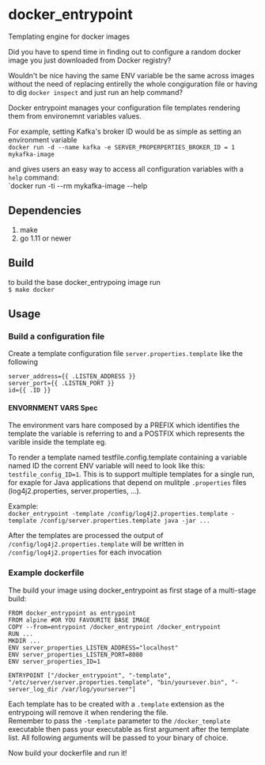 # docker_entrypoint
Templating engine for docker images

Did you have to spend time in finding out to configure a random docker image you just downloaded from Docker registry?  

Wouldn't be nice having the same ENV variable be the same across images without the need of replacing entirelly the whole congiguration file or having to dig `docker inspect` and just run an help command?

Docker entrypoint manages your configuration file templates rendering them from environemnt variables values. 

For example, setting Kafka's broker ID would be as simple as setting an environment variable  
`docker run -d --name kafka -e SERVER_PROPERPERTIES_BROKER_ID = 1 mykafka-image`

and gives users an easy way to access all configuration variables with a `help` command:  
`docker run -ti --rm mykafka-image --help

## Dependencies
1. make 
2. go 1.11 or newer

## Build
to build the base docker_entrypoing image run  
`$ make docker`

## Usage
### Build a configuration file 
Create a template configuration file `server.properties.template` like the following  
```
server_address={{ .LISTEN_ADDRESS }}
server_port={{ .LISTEN_PORT }}
id={{ .ID }}
```
#### ENVORNMENT VARS Spec
The environment vars hare composed by a PREFIX which identifies the template the variable is referring to and a POSTFIX which represents the varible inside the template eg.

To render a template named testfile.config.template containing a variable named ID the corrent ENV variable will need to look like this:
`testfile_config_ID=1`. This is to support multiple templates for a single run, for exaple for Java applications that depend on mulitple `.properties` files (log4j2.properties, server.properties, ...).

Example:  
`docker_entrypoint -template /config/log4j2.properties.template -template /config/server.properties.template java -jar ...`

After the templates are processed the output of `/config/log4j2.properties.template` will be written in `/config/log4j2.properties` for each invocation

### Example dockerfile
The build your image using docker_entrypoint as first stage of a multi-stage build:  
```
FROM docker_entrypoint as entrypoint
FROM alpine #OR YOU FAVOURITE BASE IMAGE
COPY --from=entrypoint /docker_entrypoint /docker_entrypoint
RUN ...
MKDIR ...
ENV server_properties_LISTEN_ADDRESS="localhost"
ENV server_properties_LISTEN_PORT=8080
ENV server_properties_ID=1

ENTRYPOINT ["/docker_entrypoint", "-template", "/etc/server/server.properties.template", "bin/yoursever.bin", "-server_log_dir /var/log/yourserver"]
```
Each template has to be created with a `.template` extension as the entrypoing will remove it when rendering the file.  
Remember to pass the `-template` parameter to the `/docker_template` executable then pass your executable as first argument after the template list. All following arguments will be passed to your binary of choice.

Now build your dockerfile and run it!
